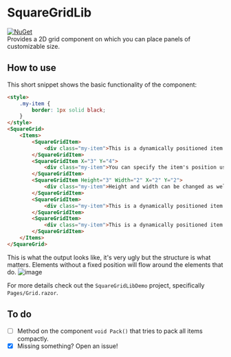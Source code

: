 # SquareGridLib
[![NuGet](https://img.shields.io/nuget/v/SquareGridLib.svg)](https://www.nuget.org/packages/SquareGridLib/)\
Provides a 2D grid component on which you can place panels of customizable size.

## How to use
This short snippet shows the basic functionality of the component:
```html
<style>
    .my-item {
        border: 1px solid black;
    }
</style>
<SquareGrid>
    <Items>
        <SquareGridItem>
            <div class="my-item">This is a dynamically positioned item.</div>
        </SquareGridItem>
        <SquareGridItem X="3" Y="4">
            <div class="my-item">You can specify the item's position using 'X' and 'Y'.</div>
        </SquareGridItem>
        <SquareGridItem Height="3" Width="2" X="2" Y="2">
            <div class="my-item">Height and width can be changed as well.</div>
        </SquareGridItem>
        <SquareGridItem>
            <div class="my-item">This is a dynamically positioned item.</div>
        </SquareGridItem>
        <SquareGridItem>
            <div class="my-item">This is a dynamically positioned item.</div>
        </SquareGridItem>
    </Items>
</SquareGrid>
```
This is what the output looks like, it's very ugly but the structure is what matters. 
Elements without a fixed position will flow around the elements that do.
![image](https://github.com/BorisGerretzen/SquareGridLib/assets/15902678/35af7983-5678-4779-b1b9-1aadd96a264c)

For more details check out the `SquareGridLibDemo` project, specifically `Pages/Grid.razor`.

## To do
- [ ] Method on the component `void Pack()` that tries to pack all items compactly.
- [x] Missing something? Open an issue!
